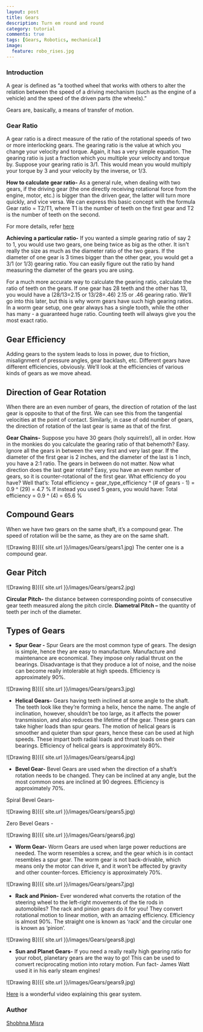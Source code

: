 ```yaml
---
layout: post
title: Gears
description: Turn em round and round
category: tutorial
comments: true
tags: [Gears, Robotics, mechanical]
image:
  feature: robo_rises.jpg
---
```


### Introduction

A gear is defined as “a toothed wheel that works with others to alter the relation between the speed of a driving mechanism (such as the engine of a vehicle) and the speed of the driven parts (the wheels).”

Gears are, basically, a means of transfer of motion.


### Gear Ratio

A gear ratio is a direct measure of the ratio of the rotational speeds of two or more interlocking gears. 
The gearing ratio is the value at which you change your velocity and torque. Again, it has a very simple equation. The gearing ratio is just a fraction which you multiple your velocity and torque by.
Suppose your gearing ratio is 3/1. This would mean you would multiply your torque by 3 and your velocity by the inverse, or 1/3.

**How to calculate gear ratio-** As a general rule, when dealing with two gears, if the driving gear (the one directly receiving rotational force from the engine, motor, etc.) is bigger than the driven gear, the latter will turn more quickly, and vice versa. We can express this basic concept with the formula Gear ratio = T2/T1, where T1 is the number of teeth on the first gear and T2 is the number of teeth on the second.

For more details, refer [here]( http://www.wikihow.com/Determine-Gear-Ratio )

**Achieving a particular ratio-** If you wanted a simple gearing ratio of say 2 to 1, you would use two gears, one being twice as big as the other. It isn't really the size as much as the diameter ratio of the two gears. If the diameter of one gear is 3 times bigger than the other gear, you would get a 3/1 (or 1/3) gearing ratio. You can easily figure out the ratio by hand measuring the diameter of the gears you are using.

For a much more accurate way to calculate the gearing ratio, calculate the ratio of teeth on the gears. If one gear has 28 teeth and the other has 13, you would have a (28/13=2.15 or 13/28=.46) 2.15 or .46 gearing ratio. We’ll go into this later, but this is why worm gears have such high gearing ratios. In a worm gear setup, one gear always has a single tooth, while the other has many - a guaranteed huge ratio. Counting teeth will always give you the most exact ratio.

## Gear Efficiency

Adding gears to the system leads to loss in power, due to friction, misalignment of pressure angles, gear backlash, etc. Different gears have different efficiencies, obviously. We’ll look at the efficiencies of various kinds of gears as we move ahead.

## Direction of Gear Rotation

When there are an even number of gears, the direction of rotation of the last gear is opposite to that of the first. We can see this from the tangential velocities at the point of contact.
Similarly, in case of odd number of gears, the direction of rotation of the last gear is same as that of the first.

**Gear Chains-** Suppose you have 30 gears (holy squirrels!), all in order. How in the monkies do you calculate the gearing ratio of that behemoth? Easy. Ignore all the gears in between the very first and very last gear. If the diameter of the first gear is 2 inches, and the diameter of the last is 1 inch, you have a 2:1 ratio. The gears in between do not matter. Now what direction does the last gear rotate? Easy, you have an even number of gears, so it is counter-rotational of the first gear. What efficiency do you have? Well that’s:
Total efficiency = gear_type_efficiency ^ (# of gears - 1) = 0.9 ^ (29) = 4.7 %
If instead you used 5 gears, you would have:
Total efficiency = 0.9 ^ (4) = 65.6 %

## Compound Gears
When we have two gears on the same shaft, it’s a compound gear. The speed of rotation will be the same, as they are on the same shaft.

![Drawing B]({{ site.url }}/images/Gears/gears1.jpg)
The center one is a compound gear.

## Gear Pitch
![Drawing B]({{ site.url }}/images/Gears/gears2.jpg)

**Circular Pitch-** the distance between corresponding points of consecutive gear teeth measured along the pitch circle.
**Diametral Pitch –** the quantity of teeth per inch of the diameter.

## Types of Gears

* **Spur Gear -**  Spur Gears are the most common type of gears. The design is simple, hence they are easy to manufacture. Manufacture and maintenance are economical. They impose only radial thrust on the bearings. Disadvantage is that they produce a lot of noise, and the noise can become really intolerable at high speeds. Efficiency is approximately 90%.

![Drawing B]({{ site.url }}/images/Gears/gears3.jpg)

* **Helical Gears-** Gears having teeth inclined at some angle to the shaft. The teeth look like they’re forming a helix, hence the name. The angle of inclination, however, shouldn’t be too large, as it affects the power transmission, and also reduces the lifetime of the gear. These gears can take higher loads than spur gears. The motion of helical gears is smoother and quieter than spur gears, hence these can be used at high speeds. These impart both radial loads and thrust loads on their bearings. Efficiency of helical gears is approximately 80%.

![Drawing B]({{ site.url }}/images/Gears/gears4.jpg)

* **Bevel Gear-** Bevel Gears are used when the direction of a shaft’s rotation needs to be changed. They can be inclined at any angle, but the most common ones are inclined at 90 degrees. Efficiency is approximately 70%.

Spiral Bevel Gears-

![Drawing B]({{ site.url }}/images/Gears/gears5.jpg)

Zero Bevel Gears - 

![Drawing B]({{ site.url }}/images/Gears/gears6.jpg)

* **Worm Gear-** Worm Gears are used when large power reductions are needed. The worm resembles a screw, and the gear which is in contact resembles a spur gear. The worm gear is not back-drivable, which means only the motor can drive it, and it won’t be affected by gravity and other counter-forces. Efficiency is approximately 70%.

![Drawing B]({{ site.url }}/images/Gears/gears7.jpg)

* **Rack and Pinion-** Ever wondered what converts the rotation of the steering wheel to the left-right movements of the tie rods in automobiles? The rack and pinion gears do it for you! They convert rotational motion to linear motion, with an amazing efficiency. Efficiency is almost 90%. The straight one is known as ‘rack’ and the circular one is known as ‘pinion’.

![Drawing B]({{ site.url }}/images/Gears/gears8.jpg)

* **Sun and Planet Gears-**
If you need a really really high gearing ratio for your robot, planetary gears are the way to go! This can be used to convert reciprocating motion into rotary motion. Fun fact- James Watt used it in his early steam engines!

![Drawing B]({{ site.url }}/images/Gears/gears9.jpg)

[Here]( https://www.youtube.com/watch?v=JBB1sC7LCuQ&spfreload=10 ) is a wonderful video explaining this gear system.

### Author 
[Shobhna Misra]( https://www.facebook.com/shobhna.misra.5 )
